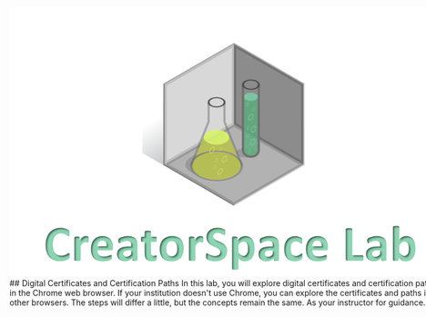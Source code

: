 

<figure class="snippetimg" style="margin: 0 auto;width:150%">
  <img src=".guides/img/LabIntro.PNG">
  
<br>
## Digital Certificates and Certification Paths
In this lab, you will explore digital certificates and certification paths in the Chrome web browser. If your institution doesn't use Chrome, you can explore the certificates and paths in other browsers.  The steps will differ a little, but the concepts remain the same.  As your instructor for guidance.